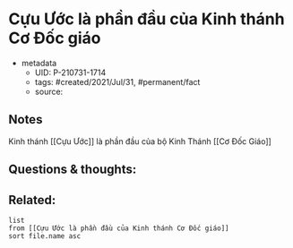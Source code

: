 # Cựu Ước là phần đầu của Kinh thánh Cơ Đốc giáo

- metadata
	- UID: P-210731-1714
	- tags: #created/2021/Jul/31, #permanent/fact 
	- source: 

## Notes
Kinh thánh [[Cựu Ước]] là phần đầu của bộ Kinh Thánh [[Cơ Đốc Giáo]]

## Questions & thoughts:

## Related:
```dataview
list
from [[Cựu Ước là phần đầu của Kinh thánh Cơ Đốc giáo]]
sort file.name asc
```
